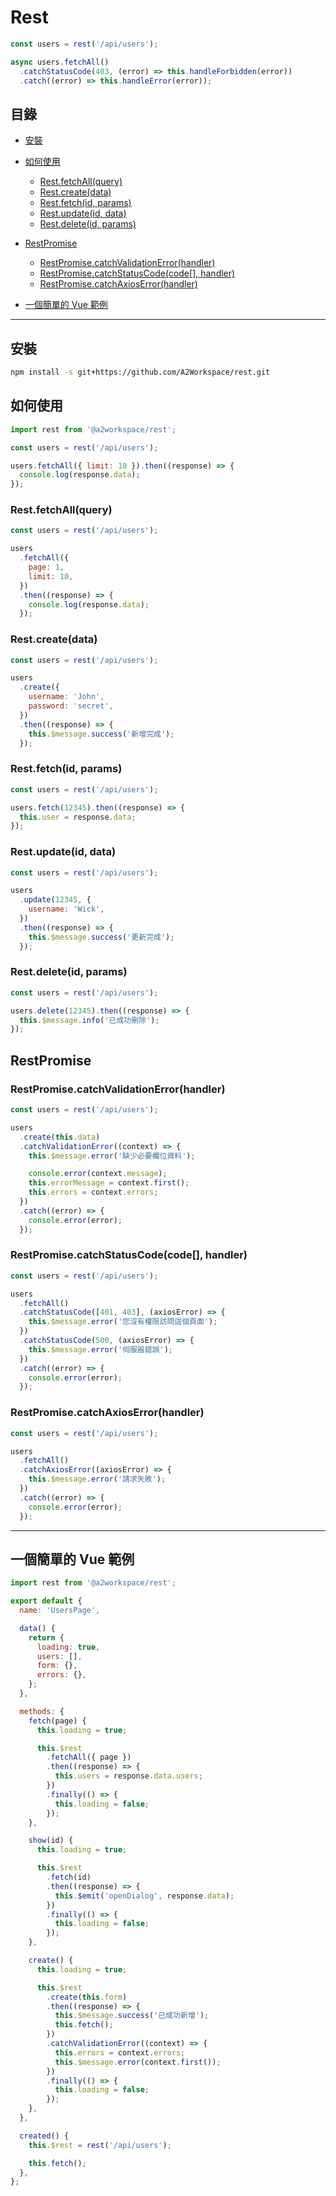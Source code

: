 # Rest

```js
const users = rest('/api/users');

async users.fetchAll()
  .catchStatusCode(403, (error) => this.handleForbidden(error))
  .catch((error) => this.handleError(error));
```

## 目錄

- [安裝](#安裝)
- [如何使用](#如何使用)
  - [Rest.fetchAll(query)](#restfetchallquery)
  - [Rest.create(data)](#restcreatedata)
  - [Rest.fetch(id, params)](#restfetchid-params)
  - [Rest.update(id, data)](#restupdateid-data)
  - [Rest.delete(id, params)](#restdeleteid-params)
  
- [RestPromise](#RestPromise)
  - [RestPromise.catchValidationError(handler)](#restpromisecatchvalidationerrorhandler)
  - [RestPromise.catchStatusCode(code[], handler)](#restpromisecatchstatuscodecode-handler)
  - [RestPromise.catchAxiosError(handler)](#restpromisecatchaxioserrorhandler)

- [一個簡單的 Vue 範例](#一個簡單的-Vue-範例)

---

## 安裝

```bash
npm install -s git+https://github.com/A2Workspace/rest.git
```

## 如何使用

```js
import rest from '@a2workspace/rest';

const users = rest('/api/users');

users.fetchAll({ limit: 10 }).then((response) => {
  console.log(response.data);
});
```

### Rest.fetchAll(query)

```js
const users = rest('/api/users');

users
  .fetchAll({
    page: 1,
    limit: 10,
  })
  .then((response) => {
    console.log(response.data);
  });
```

### Rest.create(data)

```js
const users = rest('/api/users');

users
  .create({
    username: 'John',
    password: 'secret',
  })
  .then((response) => {
    this.$message.success('新增完成');
  });
```

### Rest.fetch(id, params)

```js
const users = rest('/api/users');

users.fetch(12345).then((response) => {
  this.user = response.data;
});
```

### Rest.update(id, data)

```js
const users = rest('/api/users');

users
  .update(12345, {
    username: 'Wick',
  })
  .then((response) => {
    this.$message.success('更新完成');
  });
```

### Rest.delete(id, params)

```js
const users = rest('/api/users');

users.delete(12345).then((response) => {
  this.$message.info('已成功刪除');
});
```

## RestPromise

### RestPromise.catchValidationError(handler)

```js
const users = rest('/api/users');

users
  .create(this.data)
  .catchValidationError((context) => {
    this.$message.error('缺少必要欄位資料');

    console.error(context.message);
    this.errorMessage = context.first();
    this.errors = context.errors;
  })
  .catch((error) => {
    console.error(error);
  });
```

### RestPromise.catchStatusCode(code[], handler)

```js
const users = rest('/api/users');

users
  .fetchAll()
  .catchStatusCode([401, 403], (axiosError) => {
    this.$message.error('您沒有權限訪問這個頁面');
  })
  .catchStatusCode(500, (axiosError) => {
    this.$message.error('伺服器錯誤');
  })
  .catch((error) => {
    console.error(error);
  });
```

### RestPromise.catchAxiosError(handler)

```js
const users = rest('/api/users');

users
  .fetchAll()
  .catchAxiosError((axiosError) => {
    this.$message.error('請求失敗');
  })
  .catch((error) => {
    console.error(error);
  });
```

---

## 一個簡單的 Vue 範例

```js
import rest from '@a2workspace/rest';

export default {
  name: 'UsersPage',

  data() {
    return {
      loading: true,
      users: [],
      form: {},
      errors: {},
    };
  },

  methods: {
    fetch(page) {
      this.loading = true;

      this.$rest
        .fetchAll({ page })
        .then((response) => {
          this.users = response.data.users;
        })
        .finally(() => {
          this.loading = false;
        });
    },

    show(id) {
      this.loading = true;

      this.$rest
        .fetch(id)
        .then((response) => {
          this.$emit('openDialog', response.data);
        })
        .finally(() => {
          this.loading = false;
        });
    },

    create() {
      this.loading = true;

      this.$rest
        .create(this.form)
        .then((response) => {
          this.$message.success('已成功新增');
          this.fetch();
        })
        .catchValidationError((context) => {
          this.errors = context.errors;
          this.$message.error(context.first());
        })
        .finally(() => {
          this.loading = false;
        });
    },
  },

  created() {
    this.$rest = rest('/api/users');

    this.fetch();
  },
};
```
